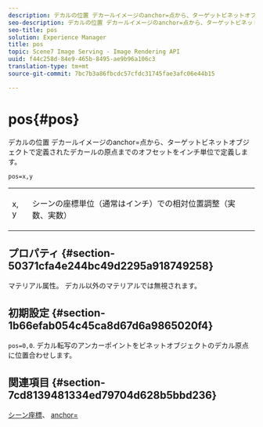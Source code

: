 ```yaml
---
description: デカルの位置 デカールイメージのanchor=点から、ターゲットビネットオブジェクトで定義されたデカールの原点までのオフセットをインチ単位で定義します。
seo-description: デカルの位置 デカールイメージのanchor=点から、ターゲットビネットオブジェクトで定義されたデカールの原点までのオフセットをインチ単位で定義します。
seo-title: pos
solution: Experience Manager
title: pos
topic: Scene7 Image Serving - Image Rendering API
uuid: f44c258d-84e9-465b-8495-ae9b96a106c3
translation-type: tm+mt
source-git-commit: 7bc7b3a86fbcdc57cfdc31745fae3afc06e44b15

---
```



# pos{#pos}

デカルの位置 デカールイメージのanchor=点から、ターゲットビネットオブジェクトで定義されたデカールの原点までのオフセットをインチ単位で定義します。

`pos=x,y`

<table id="simpletable_DB3B64EFB67A47AD843812324ABFAE45"> 
 <tr class="strow"> 
  <td class="stentry"> <p><span class="varname"> x</span>,<span class="varname"> y</span> </p></td> 
  <td class="stentry"> <p>シーンの座標単位（通常はインチ）での相対位置調整（実数、実数） </p></td> 
 </tr> 
</table>

## プロパティ {#section-50371cfa4e244bc49d2295a918749258}

マテリアル属性。 デカル以外のマテリアルでは無視されます。

## 初期設定 {#section-1b66efab054c45ca8d67d6a9865020f4}

`pos=0,0`. デカル転写のアンカーポイントをビネットオブジェクトのデカル原点に位置合わせします。

## 関連項目 {#section-7cd8139481334ed79704d628b5bbd236}

[シーン座標](../../../../../ir-api/http-protocol/image-rendering-api-ref/c-ir-http-protocol-ref/c-ir-http-protocol-syntax-and-features/c-ir-vignettes/c-ir-scene-coordinates.md#concept-528507024fa640b19a2631357febf7f1)、 [anchor=](../../../../../ir-api/http-protocol/image-rendering-api-ref/c-ir-http-protocol-ref/c-ir-http-protocol-command-reference/r-ir-http-anchor.md#reference-d53923d785c9442997dc7f2199524c26)
